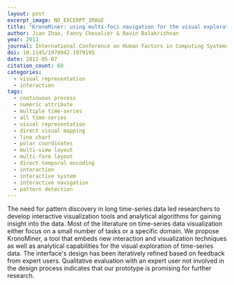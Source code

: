 ```yaml
---
layout: post
excerpt_image: NO_EXCERPT_IMAGE
title: "KronoMiner: using multi-foci navigation for the visual exploration of time-series data"
author: Jian Zhao, Fanny Chevalier & Ravin Balakrishnan
year: 2011
journal: International Conference on Human Factors in Computing Systems
doi: 10.1145/1978942.1979195
date: 2011-05-07
citation_count: 68
categories:
  - visual representation
  - interaction
tags:
  - continuous process
  - numeric attribute
  - multiple time-series
  - all time-series
  - visual representation
  - direct visual mapping
  - line chart
  - polar coordinates
  - multi-view layout
  - multi-form layout
  - direct temporal encoding
  - interaction
  - interactive system
  - interactive navigation
  - pattern detection
---
```

The need for pattern discovery in long time-series data led researchers to develop interactive visualization tools and analytical algorithms for gaining insight into the data. Most of the literature on time-series data visualization either focus on a small number of tasks or a specific domain. We propose KronoMiner, a tool that embeds new interaction and visualization techniques as well as analytical capabilities for the visual exploration of time-series data. The interface's design has been iteratively refined based on feedback from expert users. Qualitative evaluation with an expert user not involved in the design process indicates that our prototype is promising for further research.

